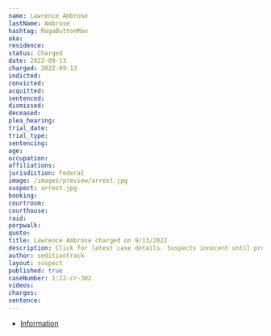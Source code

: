 ```yaml
---
name: Lawrence Ambrose
lastName: Ambrose
hashtag: MagaButtonMan
aka:
residence:
status: Charged
date: 2022-09-13
charged: 2022-09-13
indicted:
convicted:
acquitted:
sentenced:
dismissed:
deceased:
plea_hearing:
trial_date:
trial_type:
sentencing:
age:
occupation:
affiliations:
jurisdiction: Federal
image: /images/preview/arrest.jpg
suspect: arrest.jpg
booking:
courtroom:
courthouse:
raid:
perpwalk:
quote:
title: Lawrence Ambrose charged on 9/13/2022
description: Click for latest case details. Suspects innocent until proven guilty.
author: seditiontrack
layout: suspect
published: true
caseNumber: 1:22-cr-302
videos:
charges:
sentence:
---
```


- [Information](https://storage.courtlistener.com/recap/gov.uscourts.dcd.247234/gov.uscourts.dcd.247234.1.0.pdf)
